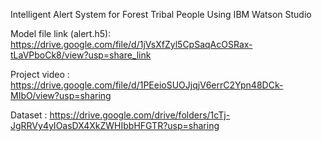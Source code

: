 Intelligent Alert System for Forest Tribal People Using IBM Watson Studio

Model file link (alert.h5): https://drive.google.com/file/d/1jVsXfZyl5CpSaqAcOSRax-tLaVPboCk8/view?usp=share_link

Project video : https://drive.google.com/file/d/1PEeioSUOJjqjV6errC2Ypn48DCk-MIbO/view?usp=sharing

Dataset : https://drive.google.com/drive/folders/1cTj-JgRRVy4yIOasDX4XkZWHIbbHFGTR?usp=sharing
